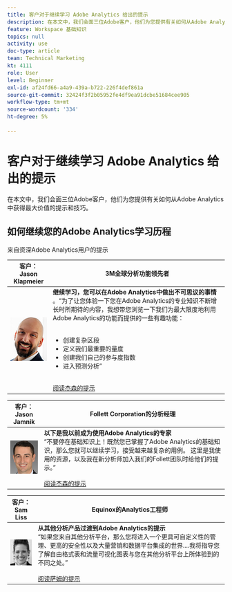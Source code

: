 ```yaml
---
title: 客户对于继续学习 Adobe Analytics 给出的提示
description: 在本文中，我们会面三位Adobe客户，他们为您提供有关如何从Adobe Analytics中获得最大价值的提示和技巧。
feature: Workspace 基础知识
topics: null
activity: use
doc-type: article
team: Technical Marketing
kt: 4111
role: User
level: Beginner
exl-id: af24fd66-a4a9-439a-b722-226f4def861a
source-git-commit: 32424f3f2b05952fe4df9ea91dcbe51684cee905
workflow-type: tm+mt
source-wordcount: '334'
ht-degree: 5%

---
```


# 客户对于继续学习 Adobe Analytics 给出的提示

在本文中，我们会面三位Adobe客户，他们为您提供有关如何从Adobe Analytics中获得最大价值的提示和技巧。

## 如何继续您的Adobe Analytics学习历程

来自资深Adobe Analytics用户的提示

| 客户：<br>Jason Klapmeier | 3M全球分析功能领先者 |
|------------|------------|
| ![杰森·克拉普迈尔](assets/jasonklapmeier.jpg) | **继续学习，您可以在Adobe Analytics中做出不可思议的事情** <br> 。“为了让您体验一下您在Adobe Analytics的专业知识不断增长时所期待的内容，我想带您浏览一下我们为最大限度地利用Adobe Analytics的功能而提供的一些有趣功能：  <br><br><ul><li>创建复杂区段</li><li>定义我们最重要的量度</li><li>创建我们自己的参与度指数</li><li>进入预测分析”</li></ul><br>[阅读杰森的提示](https://experienceleaguecommunities.adobe.com/t5/Adobe-Analytics-Discussions/Incredible-Things-You-Can-Do-in-Adobe-Analytics/td-p/354333) |

| 客户：<br>Jason Jamnik | Follett Corporation的分析经理 |
|------------|------------|
| ![杰森·克拉普迈尔](assets/jasonjamnik.jpg) | **以下是我以前成为使用Adobe Analytics的专家** <br> “不要停在基础知识上！既然您已掌握了Adobe Analytics的基础知识，那么您就可以继续学习，接受越来越复杂的用例。 这里是我使用的资源，以及我在新分析师加入我们的Follett团队时给他们的提示。”<br><br>[阅读杰森的提示](https://experienceleaguecommunities.adobe.com/t5/Adobe-Analytics-Discussions/Here-are-the-resources-I-used-to-become-an-expert-at-using-Adobe/m-p/354226) |

| 客户：<br>Sam Liss | Equinox的Analytics工程师 |
|------------|------------|
| ![山姆·利斯](assets/samliss.jpg) | **从其他分析产品过渡到Adobe Analytics的提示** <br> “如果您来自其他分析平台，那么您将进入一个更具可自定义性的管理、更高的安全性以及大量营销和数据平台集成的世界....我将指导您了解自由格式表和流量可视化图表与您在其他分析平台上所体验到的    不同之处。”<br><br>[阅读萨姆的提示](https://experienceleaguecommunities.adobe.com/t5/Adobe-Analytics-Discussions/An-Analyst-s-Quick-Start-Guide-Switching-to-Adobe/td-p/354312) |

